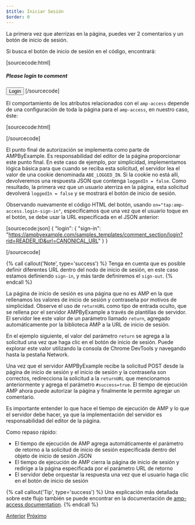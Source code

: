 ```yaml
---
$title: Iniciar Sesión
$order: 0
---
```


La primera vez que aterrizas en la página, puedes ver 2 comentarios y un botón de inicio de sesión.

<amp-img src="/static/img/login-button.png" alt="Botón de inicio de sesión" height="290" width="300"></amp-img>

Si busca el botón de inicio de sesión en el código, encontrará:

[sourcecode:html]
<span amp-access="NOT loggedIn" role="button" tabindex="0" amp-access-hide>
  <h5>Please login to comment</h5>
  <button on="tap:amp-access.login-sign-in" class="button-primary comment-button">Login</button>
</span>
[/sourcecode]

El comportamiento de los atributos relacionados con el `amp-access` depende de una configuración de toda la página para el `amp-access`, en nuestro caso, éste:

[sourcecode:html]
<script id="amp-access" type="application/json">
  {
    "authorization": "https://ampbyexample.com/samples_templates/comment_section/authorization?rid=READER_ID&url=CANONICAL_URL&ref=DOCUMENT_REFERRER&_=RANDOM",
    "noPingback": "true",
    "login": {
      "sign-in": "https://ampbyexample.com/samples_templates/comment_section/login?rid=READER_ID&url=CANONICAL_URL",
      "sign-out": "https://ampbyexample.com/samples_templates/comment_section/logout"
    },
    "authorizationFallbackResponse": {
      "error": true,
      "loggedIn": false
    }
  }
</script>
[/sourcecode]

El punto final de autorización se implementa como parte de AMPByExample. Es responsabilidad del editor de la página proporcionar este punto final. En este caso de ejemplo, por simplicidad, implementamos lógica básica para que cuando se reciba esta solicitud, el servidor lea el valor de una cookie denominada `ABE_LOGGED_IN`. Si la cookie no está allí, devolveremos una respuesta JSON que contenga `loggedIn = false`. Como resultado, la primera vez que un usuario aterriza en la página, esta solicitud devolverá `loggedIn = false` y se mostrará el botón de inicio de sesión.

Observando nuevamente el código HTML del botón, usando `on="tap:amp-access.login-sign-in"`, especificamos que una vez que el usuario toque en el botón, se debe usar la URL especificada en el JSON anterior:

[sourcecode:json]
{
	"login": {
    "sign-in": "https://ampbyexample.com/samples_templates/comment_section/login?rid=READER_ID&url=CANONICAL_URL"
  }
}

[/sourcecode]

{% call callout('Note', type='success') %}
Tenga en cuenta que es posible definir diferentes URL dentro del nodo de inicio de sesión, en este caso estamos definiendo `sign-in`, y más tarde definiremos el `sign-out`.
{% endcall %}

La página de inicio de sesión es una página que no es AMP en la que rellenamos los valores de inicio de sesión y contraseña por motivos de simplicidad. Observe el uso de `returnURL` como tipo de entrada oculto, que se rellena por el servidor AMPByExample a través de plantillas de servidor. El servidor lee este valor de un parámetro llamado `return`, agregado automáticamente por la biblioteca AMP a la URL de inicio de sesión.

En el ejemplo siguiente, el valor del parámetro `return` se agrega a la solicitud una vez que haga clic en el botón de inicio de sesión. Puede explorar este valor utilizando la consola de Chrome DevTools y navegando hasta la pestaña Network.

<amp-img src="/static/img/return-parameter.png" alt="Parámetro Return" height="150" width="600"></amp-img>

Una vez que el servidor AMPByExample recibe la solicitud POST desde la página de inicio de sesión y el inicio de sesión y la contraseña son correctos, redirecciona la solicitud a la `returnURL` que mencionamos anteriormente y agrega el parámetro `#success=true`. El tiempo de ejecución AMP ahora puede autorizar la página y finalmente le permite agregar un comentario.

Es importante entender lo que hace el tiempo de ejecución de AMP y lo que el servidor debe hacer, ya que la implementación del servidor es responsabilidad del editor de la página.

Como repaso rápido:

- El tiempo de ejecución de AMP agrega automáticamente el parámetro de retorno a la solicitud de inicio de sesión especificada dentro del objeto de inicio de sesión JSON
- El tiempo de ejecución de AMP cierra la página de inicio de sesión y redirige a la página especificada por el parámetro URL de retorno
- El servidor debe orquestar la respuesta una vez que el usuario haga clic en el botón de inicio de sesión

{% call callout('Tip', type='success') %}
Una explicación más detallada sobre este flujo también se puede encontrar en la documentación de [amp-access documentation](https://www.ampproject.org/docs/reference/components/amp-access#login-flow).
{% endcall %}

<div class="prev-next-buttons">
  <a class="button prev-button" href="/es/docs/tutorials/login_requiring.html"><span class="arrow-prev">Anterior</span></a>
  <a class="button next-button" href="/es/docs/tutorials/login_requiring/add_comment.html"><span class="arrow-next">Próximo</span></a>
</div>
